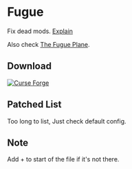 # Fugue
Fix dead mods. [Explain](https://www.etymonline.com/cn/word/fugue)

Also check [The Fugue Plane](https://forgottenrealms.fandom.com/wiki/Fugue_Plane).

## Download
[![Curse Forge](https://cf.way2muchnoise.eu/title/1005815_Get_%20.svg?badge_style=for_the_badge)](https://www.curseforge.com/minecraft/mc-mods/fugue)


## Patched List
Too long to list, Just check default config.

## Note
Add + to start of the file if it's not there.